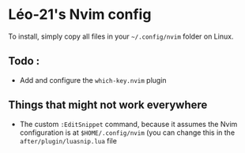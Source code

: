 # Léo-21's Nvim config

To install, simply copy all files in your `~/.config/nvim` folder on Linux.

## Todo :
- Add and configure the `which-key.nvim` plugin

## Things that might not work everywhere
- The custom `:EditSnippet` command, because it assumes the Nvim configuration 
is at `$HOME/.config/nvim` (you can change this in the `after/plugin/luasnip.lua` 
file
